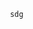                         sdg






























    















    







    



    

    
    